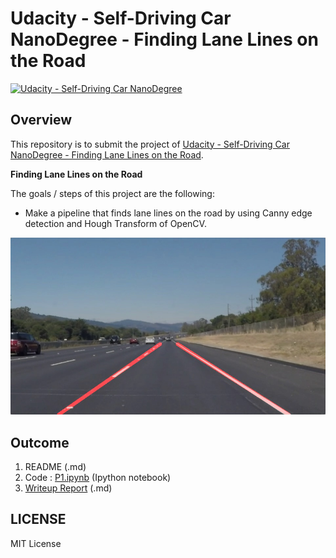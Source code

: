 # **Udacity - Self-Driving Car NanoDegree - Finding Lane Lines on the Road** 

[![Udacity - Self-Driving Car NanoDegree](https://s3.amazonaws.com/udacity-sdc/github/shield-carnd.svg)](http://www.udacity.com/drive)

Overview
---

This repository is to submit the project of [Udacity - Self-Driving Car NanoDegree - Finding Lane Lines on the Road](https://github.com/udacity/CarND-LaneLines-P1).

**Finding Lane Lines on the Road**

The goals / steps of this project are the following:

* Make a pipeline that finds lane lines on the road by using Canny edge detection and Hough Transform of OpenCV.

![](./test_images_output/solidWhiteRight.jpg)

Outcome
---


1. README (.md)
2. Code : [P1.ipynb](P1.ipynb) (Ipython notebook)
3. [Writeup Report](writeup.md) (.md)

LICENSE
---

MIT License
